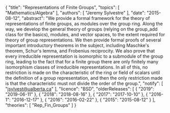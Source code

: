 {
    "title": "Representations of Finite Groups",
    "topics": [
        "Mathematics/Algebra"
    ],
    "authors": [
        "Jeremy Sylvestre"
    ],
    "date": "2015-08-12",
    "abstract": "We provide a formal framework for the theory of representations of finite groups, as modules over the group ring. Along the way, we develop the general theory of groups (relying on the group_add class for the basics), modules, and vector spaces, to the extent required for theory of group representations. We then provide formal proofs of several important introductory theorems in the subject, including Maschke's theorem, Schur's lemma, and Frobenius reciprocity. We also prove that every irreducible representation is isomorphic to a submodule of the group ring, leading to the fact that for a finite group there are only finitely many isomorphism classes of irreducible representations. In all of this, no restriction is made on the characteristic of the ring or field of scalars until the definition of a group representation, and then the only restriction made is that the characteristic must not divide the order of the group.",
    "notify": [
        "jsylvest@ualberta.ca"
    ],
    "licence": "BSD",
    "olderReleases": [
        {
            "2019": "2019-06-11"
        },
        {
            "2018": "2018-08-16"
        },
        {
            "2017": "2017-10-10"
        },
        {
            "2016-1": "2016-12-17"
        },
        {
            "2016": "2016-02-22"
        },
        {
            "2015": "2015-08-12"
        }
    ],
    "theories": [
        "Rep_Fin_Groups"
    ]
}